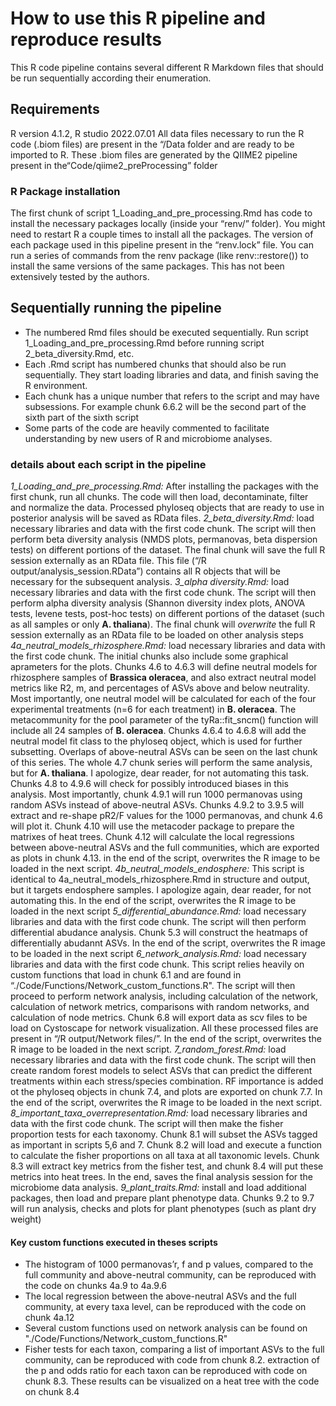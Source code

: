 # How to use this R pipeline and reproduce results
This R code pipeline contains several different R Markdown files that should be run sequentially according their enumeration.
## Requirements 
R version 4.1.2,  R studio 2022.07.01
All data files necessary to run the R code (.biom files) are present in the “/Data folder and are ready to be imported to R. These .biom files are generated by the QIIME2 pipeline present in the“Code/qiime2_preProcessing” folder
### R Package installation
The first chunk of script 1_Loading_and_pre_processing.Rmd has code to install the necessary packages locally (inside your “renv/” folder). You might need to restart R a couple times to install all the packages. The version of each package used in this pipeline present in the “renv.lock” file. You can run a series of commands from the renv package (like renv::restore()) to install the same versions of the same packages. This has not been extensively tested by the authors.
## Sequentially running the pipeline
* The numbered Rmd files should be executed sequentially. Run script 1_Loading_and_pre_processing.Rmd before running script 2_beta_diversity.Rmd, etc.
* Each .Rmd script has numbered chunks that should also be run sequentially. They start loading libraries and data, and finish saving the R environment.
* Each chunk has a unique number that refers to the script and may have subsessions. For example chunk 6.6.2 will be the second part of the sixth part of the sixth script
* Some parts of the code are heavily commented to facilitate understanding by new users of R and microbiome analyses. 
### details about each script in the pipeline
*1_Loading_and_pre_processing.Rmd:* After installing the packages with the first chunk, run all chunks. The code will then load, decontaminate, filter and normalize the data. Processed phyloseq objects that are ready to use in posterior analysis will be saved as RData files.
*2_beta_diversity.Rmd:* load necessary libraries and data with the first code chunk. The script will then perform beta diversity analysis (NMDS plots, permanovas, beta dispersion tests) on different portions of the dataset. The final chunk will save the full R session externally as an RData file. This file (“/R output/analysis_session.RData”) contains all R objects that will be necessary for the subsequent analysis.
*3_alpha diversity.Rmd:* load necessary libraries and data with the first code chunk. The script will then perform alpha diversity analysis (Shannon diversity index plots, ANOVA tests, levene tests, post-hoc tests) on different portions of the dataset (such as all samples or only __A. thaliana__). The final chunk will *overwrite* the full R session externally as an RData file to be loaded on other analysis steps
*4a_neutral_models_rhizosphere.Rmd:* load necessary libraries and data with the first code chunk. The initial chunks also include some graphical aprameters for the plots. Chunks 4.6 to 4.6.3 will define neutral models for rhizosphere samples of __Brassica oleracea__, and also extract neutral model metrics like R2, m, and percentages of ASVs above and below neutrality. Most importantly, one neutral model will be calculated for each of the four experimental treatments (n=6 for each treatment) in __B. oleracea__. The metacommunity for the pool parameter of the tyRa::fit_sncm() function will include all 24 samples of __B. oleracea__. Chunks 4.6.4 to 4.6.8 will add the neutral model fit class to the phyloseq object, which is used for further subsetting. Overlaps of above-neutral ASVs can be seen on the last chunk of this series. The whole 4.7 chunk series will perform the same analysis, but for __A. thaliana__. I apologize, dear reader, for not automating this task. Chunks 4.8 to 4.9.6 will check for possibly introduced biases in this analysis. Most importantly, chunk 4.9.1 will run 1000 permanovas using random ASVs instead of above-neutral ASVs. Chunks 4.9.2 to 3.9.5 will extract and re-shape pR2/F values for the 1000 permanovas, and chunk 4.6 will plot it. Chunk 4.10 will use the metacoder package to prepare the matrixes of heat trees. Chunk 4.12 will calculate the local regressions between above-neutral ASVs and the full communities, which are exported as plots in chunk 4.13. in the end of the script, overwrites the R image to be loaded in the next script. 
*4b_neutral_models_endosphere:* This script is identical to 4a_neutral_models_rhizosphere.Rmd in structure and output, but it targets endosphere samples. I apologize again, dear reader, for not automating this. In the end of the script, overwrites the R image to be loaded in the next script 
*5_differential_abundance.Rmd:* load necessary libraries and data with the first code chunk. The script will then perform differential abudance analysis. Chunk 5.3 will construct the heatmaps of differentially abudannt ASVs. In the end of the script, overwrites the R image to be loaded in the next script
*6_network_analysis.Rmd:* load necessary libraries and data with the first code chunk. This script relies heavily on custom functions that load in chunk 6.1 and  are found in  “./Code/Functions/Network_custom_functions.R". The script will then proceed to perform network analysis, including calculation of the network, calculation of network metrics, comparisons with random networks, and calculation of node metrics. Chunk 6.8 will export data as scv files to be load on Cystoscape for network visualization. All these processed files are present in “/R output/Network files/”. In the end of the script, overwrites the R image to be loaded in the next script.
*7_random_forest.Rmd:* load necessary libraries and data with the first code chunk. The script will then create random forest models to select ASVs that can predict the different treatments within each stress/species combination. RF importance is added ot the phyloseq objects in chunk 7.4, and plots are exported on chunk 7.7. In the end of the script, overwrites the R image to be loaded in the next script.
*8_important_taxa_overrepresentation.Rmd:* load necessary libraries and data with the first code chunk. The script will then make the fisher proportion tests for each taxonomy. Chunk 8.1 will subset the ASVs tagged as important in scripts 5,6 and 7. Chunk 8.2 will load and execute a function to calculate the fisher proportions on all taxa at all taxonomic levels. Chunk 8.3 will extract key metrics from the fisher test, and chunk 8.4 will put these metrics into heat trees. In the end, saves the final analysis session for the microbiome data analysis.
*9_plant_traits.Rmd:* install and load additional packages, then load and prepare plant phenotype data. Chunks 9.2 to 9.7 will run analysis, checks and plots for plant phenotypes (such as plant dry weight)
#### Key custom functions executed in theses scripts
* The histogram of 1000 permanovas’r, f and p values, compared to the full community and above-neutral community, can be reproduced with the code on chunks 4a.9 to 4a.9.6
* The local regression between the above-neutral ASVs and the full community, at every taxa level, can be reproduced with the code on chunk 4a.12
* Several custom functions used on network analysis can be found on "./Code/Functions/Network_custom_functions.R"
* Fisher tests for each taxon, comparing a list of important ASVs to the full community, can be reproduced with code from chunk 8.2. extraction of the p and odds ratio for each taxon can be reproduced with code on chunk 8.3. These results can be visualized on a heat tree with the code on chunk 8.4


